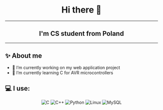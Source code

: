 <div align="center">

# Hi there 👋

---

## I'm CS student from Poland

</div>

---

## ✨ About me

- 🔭 I’m currently working on my web application project
- 🌱 I’m currently learning C for AVR microcontrollers

## 💻 I use:

<p align="center">
  <img src="https://img.shields.io/badge/C-A8B9CC?style=for-the-badge&logo=c&logoColor=white" alt="C"/>
  <!-- Tutaj dodaj kolejne ikony/odznaki oddzielone spacjami -->
  <img src="https://img.shields.io/badge/C%2B%2B-00599C?style=for-the-badge&logo=cplusplus&logoColor=white" alt="C++"/>
  <img src="https://img.shields.io/badge/Python-3776AB?style=for-the-badge&logo=python&logoColor=white" alt="Python"/>
  <img src="https://img.shields.io/badge/Linux-FCC624?style=for-the-badge&logo=linux&logoColor=black" alt="Linux"/>
  <img src="https://img.shields.io/badge/MySQL-4479A1?style=for-the-badge&logo=mysql&logoColor=white" alt="MySQL"/>
</p>
